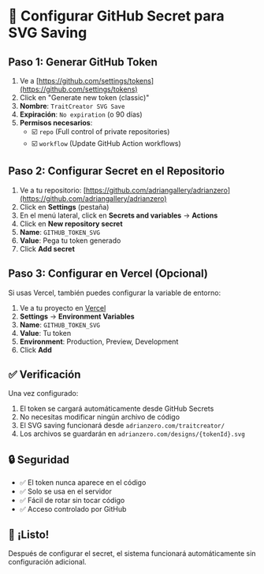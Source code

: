 # 🔧 Configurar GitHub Secret para SVG Saving

## **Paso 1: Generar GitHub Token**

1. Ve a [https://github.com/settings/tokens](https://github.com/settings/tokens)
2. Click en "Generate new token (classic)"
3. **Nombre**: `TraitCreator SVG Save`
4. **Expiración**: `No expiration` (o 90 días)
5. **Permisos necesarios**:
   - ☑️ `repo` (Full control of private repositories)
   - ☑️ `workflow` (Update GitHub Action workflows)

## **Paso 2: Configurar Secret en el Repositorio**

1. Ve a tu repositorio: [https://github.com/adriangallery/adrianzero](https://github.com/adriangallery/adrianzero)
2. Click en **Settings** (pestaña)
3. En el menú lateral, click en **Secrets and variables** → **Actions**
4. Click en **New repository secret**
5. **Name**: `GITHUB_TOKEN_SVG`
6. **Value**: Pega tu token generado
7. Click **Add secret**

## **Paso 3: Configurar en Vercel (Opcional)**

Si usas Vercel, también puedes configurar la variable de entorno:

1. Ve a tu proyecto en [Vercel](https://vercel.com)
2. **Settings** → **Environment Variables**
3. **Name**: `GITHUB_TOKEN_SVG`
4. **Value**: Tu token
5. **Environment**: Production, Preview, Development
6. Click **Add**

## **✅ Verificación**

Una vez configurado:

1. El token se cargará automáticamente desde GitHub Secrets
2. No necesitas modificar ningún archivo de código
3. El SVG saving funcionará desde `adrianzero.com/traitcreator/`
4. Los archivos se guardarán en `adrianzero.com/designs/{tokenId}.svg`

## **🔒 Seguridad**

- ✅ El token nunca aparece en el código
- ✅ Solo se usa en el servidor
- ✅ Fácil de rotar sin tocar código
- ✅ Acceso controlado por GitHub

## **🚀 ¡Listo!**

Después de configurar el secret, el sistema funcionará automáticamente sin configuración adicional. 
